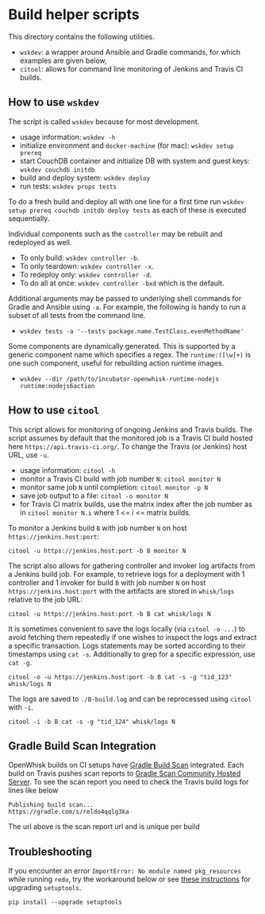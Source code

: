 <!--
#
# Licensed to the Apache Software Foundation (ASF) under one or more
# contributor license agreements.  See the NOTICE file distributed with
# this work for additional information regarding copyright ownership.
# The ASF licenses this file to You under the Apache License, Version 2.0
# (the "License"); you may not use this file except in compliance with
# the License.  You may obtain a copy of the License at
#
#     http://www.apache.org/licenses/LICENSE-2.0
#
# Unless required by applicable law or agreed to in writing, software
# distributed under the License is distributed on an "AS IS" BASIS,
# WITHOUT WARRANTIES OR CONDITIONS OF ANY KIND, either express or implied.
# See the License for the specific language governing permissions and
# limitations under the License.
#
-->

# Build helper scripts

This directory contains the following utilities.
- `wskdev`: a wrapper around Ansible and Gradle commands, for which examples are given below,
- `citool`: allows for command line monitoring of Jenkins and Travis CI builds.

## How to use `wskdev`

The script is called `wskdev` because for most development.

- usage information: `wskdev -h`
- initialize environment and `docker-machine` (for mac): `wskdev setup prereq`
- start CouchDB container and initialize DB with system and guest keys: `wskdev couchdb initdb`
- build and deploy system: `wskdev deploy`
- run tests: `wskdev props tests`

To do a fresh build and deploy all with one line for a first time run `wskdev setup prereq couchdb initdb deploy tests` as each of these is executed sequentially.

Individual components such as the `controller` may be rebuilt and redeployed as well.

  * To only build: `wskdev controller -b`.
  * To only teardown: `wskdev controller -x`.
  * To redeploy only: `wskdev controller -d`.
  * To do all at once: `wskdev controller -bxd` which is the default.

Additional arguments may be passed to underlying shell commands for Gradle and Ansible using `-a`.
For example, the following is handy to run a subset of all tests from the command line.

  * `wskdev tests -a '--tests package.name.TestClass.evenMethodName'`

Some components are dynamically generated. This is supported by a generic component name
which specifies a regex. The `runtime:([\w]+)` is one such component, useful for rebuilding
action runtime images.

  * `wskdev --dir /path/to/incubator-openwhisk-runtime-nodejs runtime:nodejs6action`

## How to use `citool`

This script allows for monitoring of ongoing Jenkins and Travis builds.
The script assumes by default that the monitored job is a Travis CI build hosted here `https://api.travis-ci.org/`.
To change the Travis (or Jenkins) host URL, use `-u`.

- usage information: `citool -h`
- monitor a Travis CI build with job number `N`: `citool monitor N`
- monitor same job `N` until completion: `citool monitor -p N`
- save job output to a file: `citool -o monitor N`
- for Travis CI matrix builds, use the matrix index after the job number as in `citool monitor N.i` where 1 <= i <= matrix builds.

To monitor a Jenkins build `B` with job number `N` on host `https://jenkins.host:port`:
```
citool -u https://jenkins.host:port -b B monitor N
```

The script also allows for gathering controller and invoker log artifacts from a Jenkins build job. For example,
to retrieve logs for a deployment with 1 controller and 1 invoker for build `B` with job number `N` on
host `https://jenkins.host:port` with the artifacts are stored in `whisk/logs` relative to the job URL:

```
citool -u https://jenkins.host:port -b B cat whisk/logs N
```

It is sometimes convenient to save the logs locally (via `citool -o ...`) to avoid fetching them repeatedly if one wishes
to inspect the logs and extract a specific transaction. Logs statements may be sorted according to their timestamps using `cat -s`.
Additionally to grep for a specific expression, use `cat -g`.

```
citool -o -u https://jenkins.host:port -b B cat -s -g "tid_123" whisk/logs N
```

The logs are saved to `./B-build.log` and can be reprocessed using `citool` with `-i`.

```
citool -i -b B cat -s -g "tid_124" whisk/logs N
```

## Gradle Build Scan Integration

OpenWhisk builds on CI setups have [Gradle Build Scan](https://gradle.com/build-scans) integrated. Each build on Travis pushes scan reports to
[Gradle Scan Community Hosted Server](https://scans.gradle.com). To see the scan report you need to check the Travis build logs for lines like
below

```
Publishing build scan...
https://gradle.com/s/reldo4qqlg3ka
```

The url above is the scan report url and is unique per build

## Troubleshooting

If you encounter an error `ImportError: No module named pkg_resources` while running `redo`, try the workaround below
or see [these instructions](https://pypi.python.org/pypi/setuptools/0.9.8#installation-instructions) for upgrading `setuptools`.

```
pip install --upgrade setuptools
```
